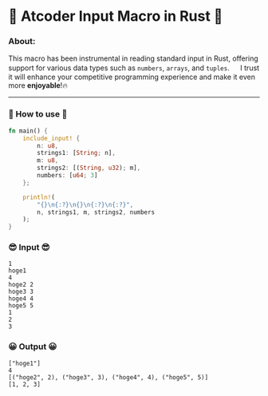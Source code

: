 # 🎉 Atcoder Input Macro in Rust 🎉

### About:
This macro has been instrumental in reading standard input in Rust, offering support for various data types such as `numbers`, `arrays`, and `tuples`. 　
I trust it will enhance your competitive programming experience and make it even more **enjoyable**!🔥

---
### 🥺 How to use 🥺
```rust
fn main() {
    include_input! {
        n: u8,
        strings1: [String; n],
        m: u8,
        strings2: [(String, u32); m],
        numbers: [u64; 3]
    };

    println!(
        "{}\n{:?}\n{}\n{:?}\n{:?}",
        n, strings1, m, strings2, numbers
    );
}
```

### 😎 Input 😎
```shell
1
hoge1
4
hoge2 2
hoge3 3
hoge4 4
hoge5 5
1
2
3
```

### 😀 Output 😀
```shell
["hoge1"]
4
[("hoge2", 2), ("hoge3", 3), ("hoge4", 4), ("hoge5", 5)]
[1, 2, 3]
```